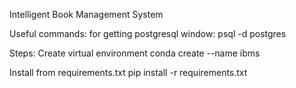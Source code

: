 Intelligent Book Management System

Useful commands:
for getting postgresql window:
psql -d postgres


Steps:
Create virtual environment
conda create --name ibms

Install from requirements.txt
pip install -r requirements.txt